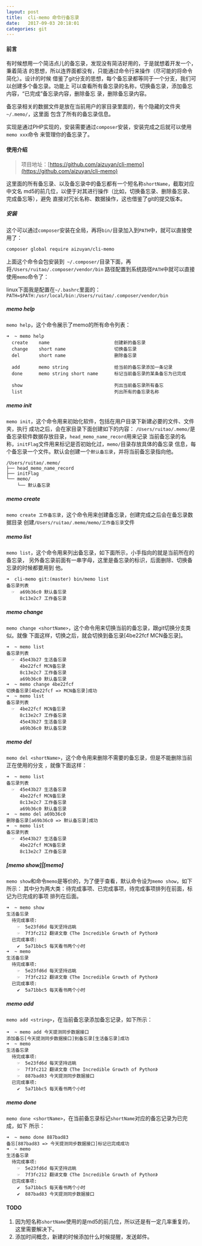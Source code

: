 ```yaml
---
layout: post
title:  cli-memo 命令行备忘录
date:   2017-09-03 20:18:01
categories: git
---
```

#### 前言
有时候想用一个简洁点儿的备忘录，发现没有简洁好用的，于是就想着开发一个，秉着简洁
的思想，所以连界面都没有，只能通过命令行来操作（尽可能的将命令简化）。设计的时候
借鉴了git分支的思想，每个备忘录都等同于一个分支，我们可以创建多个备忘录。功能上
可以查看所有备忘录的名称，切换备忘录，添加备忘内容，“已完成”备忘录内容，删除备忘
录，删除备忘录内容。

备忘录相关的数据文件是放在当前用户的家目录里面的，有个隐藏的文件夹`~/.memo/`，这里面
包含了所有的备忘录信息。

实现是通过PHP实现的，安装需要通过`composer`安装，安装完成之后就可以使用`memo xxx`命令
来管理你的备忘录了。

#### 使用介绍
> 项目地址：[https://github.com/aizuyan/cli-memo](https://github.com/aizuyan/cli-memo)

这里面的所有备忘录、以及备忘录中的备忘都有一个短名称`shortName`，截取对应中文名
md5的前几位，以便于对其进行操作（比如，切换备忘录、删除备忘录、完成备忘等），避免
直接对冗长名称、数据操作，这也借鉴了git的提交版本。

##### 安装
这个可以通过`composer`安装在全局，再将`bin/`目录加入到`PATH`中，就可以直接使用了：

```sh
composer global require aizuyan/cli-memo
```
上面这个命令会包安装到` ~/.composer/`目录下面，再将`/Users/ruitao/.composer/vendor/bin`
路径配置到系统路径`PATH`中就可以直接使用`memo`命令了：

linux下面我是配置在`~/.bashrc`里面的：
`PATH=$PATH:/usr/local/bin:/Users/ruitao/.composer/vendor/bin`

##### memo help
`memo help`，这个命令展示了memo的所有命令列表：
```
➜  ~ memo help
  create    name                        创建新的备忘录
  change    short name                  切换备忘录
  del       short name                  删除备忘录

  add       memo string                 给当前的备忘录添加一条记录
  done      memo string short name      标记当前备忘录的某条备忘为已完成

  show                                  列出当前备忘录所有备忘
  list                                  列出所有的备忘录名称
```

##### memo init
`memo init`，这个命令用来初始化软件，包括在用户目录下新建必要的文件、文件夹，执行
成功之后，会在家目录下面创建如下的内容：
`/Users/ruitao/.memo/`是备忘录软件数据存放目录，`head_memo_name_record`用来记录
当前备忘录的名称，`initFlag`文件用来标记是否初始化过，`memo/`目录存放具体的备忘录
信息，每个备忘录一个文件。默认会创建一个`默认备忘录`，并将当前备忘录指向他。
```
/Users/ruitao/.memo/
├── head_memo_name_record
├── initFlag
└── memo/
    └── 默认备忘录
```

##### memo create
`memo create 工作备忘录`，这个命令用来创建备忘录，创建完成之后会在备忘录数据目录
创建`/Users/ruitao/.memo/memo/工作备忘录`文件

##### memo list
`memo list`，这个命令用来列出备忘录，如下面所示，小手指向的就是当前所在的备忘录，
另外备忘录前面有一串字母，这里是备忘录的标识，后面删除、切换备忘录的时候都要用到
他。
```
➜  cli-memo git:(master) bin/memo list
备忘录列表
  ☞  a69b36c0 默认备忘录
     8c13e2c7 工作备忘录
```

##### memo change
`memo change <shortName>`，这个命令用来切换当前的备忘录，跟git切换分支类似。就像
下面这样，切换之后，就会切换到备忘录[4be22fcf MCN备忘录]。
```
➜  ~ memo list
备忘录列表
  ☞  45e43b27 生活备忘录
     4be22fcf MCN备忘录
     8c13e2c7 工作备忘录
     a69b36c0 默认备忘录
➜  ~ memo change 4be22fcf
切换备忘录[4be22fcf => MCN备忘录]成功
➜  ~ memo list
备忘录列表
  ☞  4be22fcf MCN备忘录
     8c13e2c7 工作备忘录
     45e43b27 生活备忘录
     a69b36c0 默认备忘录
```

##### memo del
`memo del <shortName>`，这个命令用来删除不需要的备忘录，但是不能删除当前正在使用的分支
，就像下面这样：
```
➜  ~ memo list
备忘录列表
  ☞  45e43b27 生活备忘录
     4be22fcf MCN备忘录
     8c13e2c7 工作备忘录
     a69b36c0 默认备忘录
➜  ~ memo del a69b36c0
删除备忘录[a69b36c0 => 默认备忘录]成功
➜  ~ memo list
备忘录列表
  ☞  45e43b27 生活备忘录
     4be22fcf MCN备忘录
     8c13e2c7 工作备忘录
```

##### [memo show]|[memo]
`memo show`和命令`memo`是等价的，为了便于查看，默认命令设为`memo show`，如下所示：
其中分为两大类：待完成事项、已完成事项，待完成事项排列在前面，标记为已完成的事项
排列在后面。
```
➜  ~ memo show
生活备忘录
  待完成事项:
    ☞  5e23fd6d 每天坚持远眺
    ☞  7f3fc212 翻译文章《The Incredible Growth of Python》
  已完成事项:
    ✔  5a71bbc5 每天看书两个小时
➜  ~ memo
生活备忘录
  待完成事项:
    ☞  5e23fd6d 每天坚持远眺
    ☞  7f3fc212 翻译文章《The Incredible Growth of Python》
  已完成事项:
    ✔  5a71bbc5 每天看书两个小时
```

##### memo add
`memo add <string>`，在当前备忘录添加备忘记录，如下所示：
```
➜  ~ memo add 今天提测同步数据接口
添加备忘[今天提测同步数据接口]到备忘录[生活备忘录]成功
➜  ~ memo
生活备忘录
  待完成事项:
    ☞  5e23fd6d 每天坚持远眺
    ☞  7f3fc212 翻译文章《The Incredible Growth of Python》
    ☞  887bad83 今天提测同步数据接口
  已完成事项:
    ✔  5a71bbc5 每天看书两个小时
```

##### memo done
`memo done <shortName>`，在当前备忘录标记`shortName`对应的备忘记录为已完成，如下
所示：
```
➜  ~ memo done 887bad83
备忘[887bad83 => 今天提测同步数据接口]标记已完成成功
➜  ~ memo
生活备忘录
  待完成事项:
    ☞  5e23fd6d 每天坚持远眺
    ☞  7f3fc212 翻译文章《The Incredible Growth of Python》
  已完成事项:
    ✔  5a71bbc5 每天看书两个小时
    ✔  887bad83 今天提测同步数据接口
```

#### TODO
1. 因为短名称`shortName`使用的是md5的前几位，所以还是有一定几率重复的，这里需要解决下。
2. 添加时间概念，新建的时候添加什么时候提醒，发送邮件。
